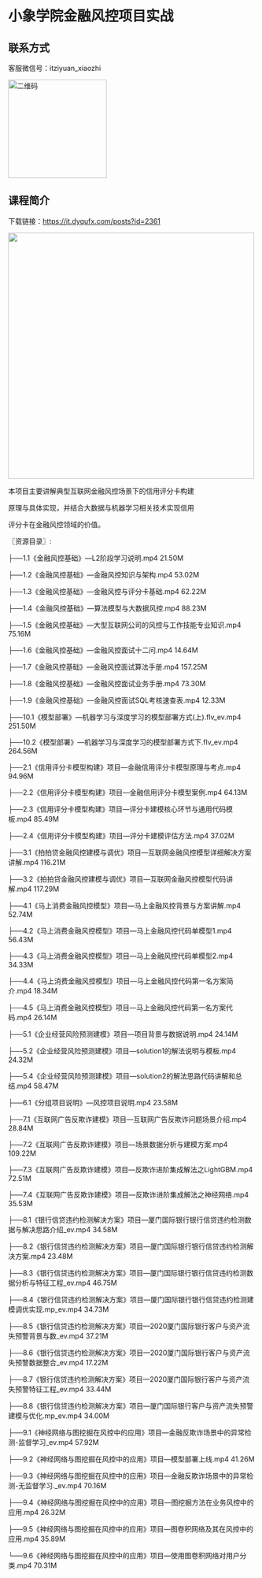 # 小象学院金融风控项目实战

## 联系方式

客服微信号：itziyuan_xiaozhi

<img src="https://ziyuanyun.oss-cn-guangzhou.aliyuncs.com/common/20240614073449/666b82192834a.jpg" width="200" height="200" alt="二维码">

## 课程简介

下载链接：https://it.dyqufx.com/posts?id=2361

<img src="https://ziyuanyun.oss-cn-guangzhou.aliyuncs.com/yun/20240515183852/664490bc073b4.jpg" width="500" alt="">

  

 本项目主要讲解典型互联网金融风控场景下的信用评分卡构建

 原理与具体实现，并结合大数据与机器学习相关技术实现信用

 评分卡在金融风控领域的价值。

 〖资源目录〗:

 ├──1.1《金融风控基础》—L2阶段学习说明.mp4 21.50M

 ├──1.2《金融风控基础》—金融风控知识与架构.mp4 53.02M

 ├──1.3《金融风控基础》—金融风控与评分卡基础.mp4 62.22M

 ├──1.4《金融风控基础》—算法模型与大数据风控.mp4 88.23M

 ├──1.5《金融风控基础》—大型互联网公司的风控与工作技能专业知识.mp4 75.16M

 ├──1.6《金融风控基础》—金融风控面试十二问.mp4 14.64M

 ├──1.7《金融风控基础》—金融风控面试算法手册.mp4 157.25M

 ├──1.8《金融风控基础》—金融风控面试业务手册.mp4 73.30M

 ├──1.9《金融风控基础》—金融风控面试SQL考核速查表.mp4 12.33M

 ├──10.1《模型部署》—机器学习与深度学习的模型部署方式(上).flv_ev.mp4 251.50M

 ├──10.2《模型部署》—机器学习与深度学习的模型部署方式下.flv_ev.mp4 264.56M

 ├──2.1《信用评分卡模型构建》项目—金融信用评分卡模型原理与考点.mp4 94.96M

 ├──2.2《信用评分卡模型构建》项目—金融信用评分卡模型案例.mp4 64.13M

 ├──2.3《信用评分卡模型构建》项目—评分卡建模核心环节与通用代码模板.mp4 85.49M

 ├──2.4《信用评分卡模型构建》项目—评分卡建模评估方法.mp4 37.02M

 ├──3.1《拍拍贷金融风控建模与调优》项目—互联网金融风控模型详细解决方案讲解.mp4 116.21M

 ├──3.2《拍拍贷金融风控建模与调优》项目—互联网金融风控模型代码讲解.mp4 117.29M

 ├──4.1《马上消费金融风控模型》项目—马上金融风控背景与方案讲解.mp4 52.74M

 ├──4.2《马上消费金融风控模型》项目—马上金融风控代码单模型1.mp4 56.43M

 ├──4.3《马上消费金融风控模型》项目—马上金融风控代码单模型2.mp4 34.33M

 ├──4.4《马上消费金融风控模型》项目—马上金融风控代码第一名方案简介.mp4 18.34M

 ├──4.5《马上消费金融风控模型》项目—马上金融风控代码第一名方案代码.mp4 26.14M

 ├──5.1《企业经营风险预测建模》项目—项目背景与数据说明.mp4 24.14M

 ├──5.2《企业经营风险预测建模》项目—solution1的解法说明与模板.mp4 24.32M

 ├──5.4《企业经营风险预测建模》项目—solution2的解法思路代码讲解和总结.mp4 58.47M

 ├──6.1《分组项目说明》—风控项目说明.mp4 23.58M

 ├──7.1《互联网广告反欺诈建模》项目—互联网广告反欺诈问题场景介绍.mp4 28.84M

 ├──7.2《互联网广告反欺诈建模》项目—场景数据分析与建模方案.mp4 109.22M

 ├──7.3《互联网广告反欺诈建模》项目—反欺诈进阶集成解法之LightGBM.mp4 72.51M

 ├──7.4《互联网广告反欺诈建模》项目—反欺诈进阶集成解法之神经网络.mp4 35.53M

 ├──8.1《银行信贷违约检测解决方案》项目—厦门国际银行银行信贷违约检测数据与解决思路介绍_ev.mp4 34.58M

 ├──8.2《银行信贷违约检测解决方案》项目—厦门国际银行银行信贷违约检测解决方案.mp4 23.48M

 ├──8.3《银行信贷违约检测解决方案》项目—厦门国际银行银行信贷违约检测数据分析与特征工程_ev.mp4 46.75M

 ├──8.4《银行信贷违约检测解决方案》项目—厦门国际银行银行信贷违约检测建模调优实现.mp_ev.mp4 34.73M

 ├──8.5《银行信贷违约检测解决方案》项目—2020厦门国际银行客户与资产流失预警背景与数_ev.mp4 37.21M

 ├──8.6《银行信贷违约检测解决方案》项目—2020厦门国际银行客户与资产流失预警数据整合_ev.mp4 17.22M

 ├──8.7《银行信贷违约检测解决方案》项目—2020厦门国际银行客户与资产流失预警特征工程_ev.mp4 33.44M

 ├──8.8《银行信贷违约检测解决方案》项目—厦门国际银行客户与资产流失预警建模与优化.mp_ev.mp4 34.00M

 ├──9.1《神经网络与图挖掘在风控中的应用》项目—金融反欺诈场景中的异常检测-监督学习_ev.mp4 57.92M

 ├──9.2《神经网络与图挖掘在风控中的应用》项目—模型部署上线.mp4 41.26M

 ├──9.3《神经网络与图挖掘在风控中的应用》项目—金融反欺诈场景中的异常检测-无监督学习._ev.mp4 70.16M

 ├──9.4《神经网络与图挖掘在风控中的应用》项目—图挖掘方法在业务风控中的应用.mp4 26.32M

 ├──9.5《神经网络与图挖掘在风控中的应用》项目—图卷积网络及其在风控中的应用.mp4 35.89M

 └──9.6《神经网络与图挖掘在风控中的应用》项目—使用图卷积网络对用户分类.mp4 70.31M

  